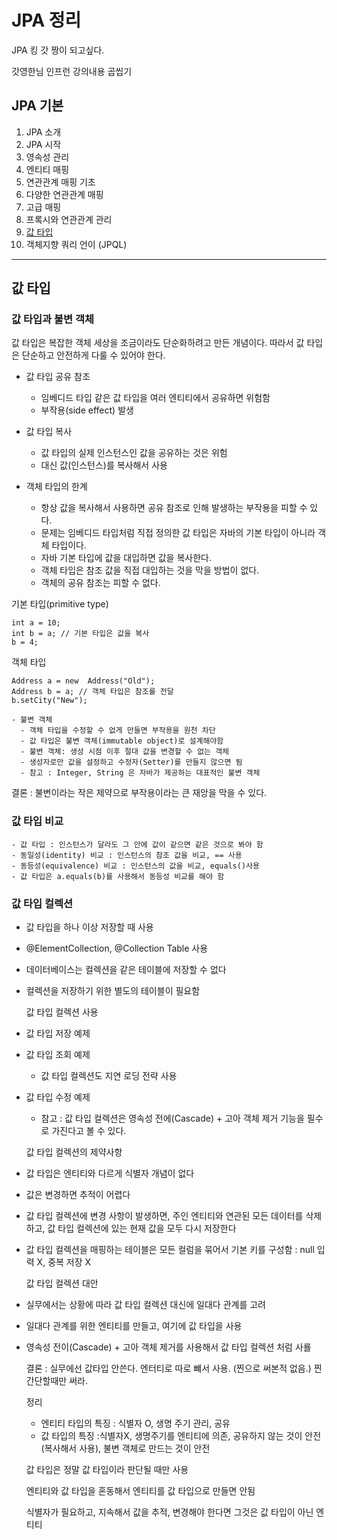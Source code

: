 # JPA 정리
JPA 킹 갓 짱이 되고싶다.

갓영한님 인프런 강의내용 곱씹기

## JPA 기본
  1. JPA 소개
  2. JPA 시작
  3. 영속성 관리
  4. 엔티티 매핑
  5. 연관관계 매핑 기초
  6. 다양한 연관관계 매핑
  7. 고급 매핑
  8. 프록시와 연관관계 관리
  9. [값 타입](#값-타입)
  10. 객체지향 쿼리 언이 (JPQL)

--- 

## 값 타입
### 값 타입과 불변 객체
값 타입은 복잡한 객체 세상을 조금이라도 단순화하려고 만든 개념이다. 따라서 값 타입은 단순하고 안전하게 다룰 수 있어야 한다.

  - 값 타입 공유 참조
    - 임베디드 타입 같은 값 타입을 여러 엔티티에서 공유하면 위험함
    - 부작용(side effect) 발생

  - 값 타입 복사
    - 값 타입의 실제 인스턴스인 값을 공유하는 것은 위험
    - 대신 값(인스턴스)를 복사해서 사용

  - 객체 타입의 한계
    - 항상 값을 복사해서 사용하면 공유 참조로 인해 발생하는 부작용을 피할 수 있다.
    - 문제는 임베디드 타입처럼 직접 정의한 값 타입은 자바의 기본 타입이 아니라 객체 타입이다.
    - 자바 기본 타입에 값을 대입하면 값을 복사한다.
    - 객체 타입은 참조 값을 직접 대입하는 것을 막을 방법이 없다.
    - 객체의 공유 참조는 피할 수 없다.

  기본 타입(primitive type)

  ```
  int a = 10;
  int b = a; // 기본 타입은 값을 복사
  b = 4;
  ```

  객체 타입

  ```
  Address a = new  Address("Old");
  Address b = a; // 객체 타입은 참조를 전달
  b.setCity("New");
  ```

    - 불변 객체
      - 객체 타입을 수정할 수 없게 만들면 부작용을 원천 차단
      - 값 타입은 불변 객체(immutable object)로 설계해야함
      - 불변 객체: 생성 시점 이후 절대 값을 변경할 수 없는 객체
      - 생성자로만 값을 설정하고 수정자(Setter)를 만들지 않으면 됨
      - 참고 : Integer, String 은 자바가 제공하는 대표적인 불변 객체
  결론 : 불변이라는 작은 제약으로 부작용이라는 큰 재앙을 막을 수 있다.

### 값 타입 비교
    - 값 타입 : 인스턴스가 달라도 그 안에 값이 같으면 같은 것으로 봐야 함
    - 동일성(identity) 비교 : 인스턴스의 참조 값을 비교, == 사용
    - 동등성(equivalence) 비교 : 인스턴스의 값을 비교, equals()사용
    - 값 타입은 a.equals(b)를 사용해서 동등성 비교를 해야 함

### 값 타입 컬렉션
- 값 타입을 하나 이상 저장할 때 사용
- @ElementCollection, @Collection Table 사용
- 데이터베이스는 컬렉션을 같은 테이블에 저장할 수 없다
- 컬렉션을 저장하기 위한 별도의 테이블이 필요함

   값 타입 컬렉션 사용
- 값 타입 저장 예제
- 값 타입 조회 예제
  - 값 타입 컬렉션도 지연 로딩 전략 사용
- 값 타입 수정 예제
  - 참고 : 값 타입 컬렉션은 영속성 전에(Cascade) + 고아 객체 제거 기능을 필수로 가진다고 볼 수 있다.

  값 타입 컬렉션의 제약사항
- 값 타입은 엔티티와 다르게 식별자 개념이 없다
- 값은 변경하면 추적이 어렵다
- 값 타입 컬렉션에 변경 사항이 발생하면, 주인 엔티티와 연관된 모든 데이터를 삭제하고, 값 타입 컬렉션에 있는 현재 값을 모두 다시 저장한다
- 값 타입 컬렉션을 매핑하는 테이블은 모든 컬럼을 묶어서 기본 키를 구성함
  : null 입력 X, 중복 저장 X

  값 타입 컬렉션 대안
- 실무에서는 상황에 따라 값 타입 컬렉션 대신에 일대다 관계를 고려
- 일대다 관계를 위한 엔티티를 만들고, 여기에 값 타입을 사용
- 영속성 전이(Cascade) + 고아 객체 제거를 사용해서 값 타입 컬렉션 처럼 사룔

  결론 : 실무에선 값타입 안쓴다. 엔터티로 따로 뺴서 사용. (찐으로 써본적 없음.) 찐 간단할때만 써라.

  정리
  - 엔티티 타입의 특징 : 식별자 O, 생명 주기 관리, 공유
  - 값 타입의 특징 :식별자X, 생명주기를 엔티티에 의존, 공유하지 않는 것이 안전(복사해서 사용), 불변 객체로 만드는 것이 안전
  
  값 타입은 정말 값 타입이라 판단될 때만 사용

  엔티티와 값 타입을 혼동해서 엔티티를 값 타입으로 만들면 안됨
  
  식별자가 필요하고, 지속해서 값을 추적, 변경해야 한다면 그것은 값 타입이 아닌 엔티티